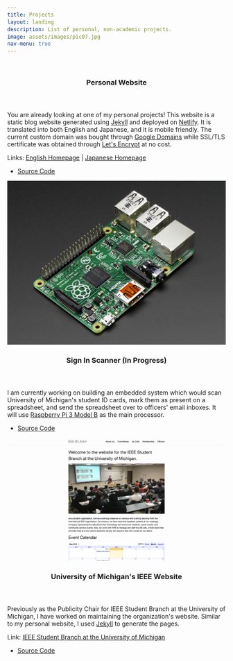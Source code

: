 ```yaml
---
title: Projects
layout: landing
description: List of personal, non-academic projects.
image: assets/images/pic07.jpg
nav-menu: true
---
```


<!-- Main -->
<div id="main">

<!-- Two -->
<section id="two" class="spotlights">
	<section>
		<a href="https://www.shutasuzuki.com/" class="image" target="_blank">
			<img src="/assets/images/personal_website.jpg" alt="" data-position="top center"/>
		</a>
		<div class="content">
			<div class="inner">
				<header class="major">
					<h3>Personal Website</h3>
				</header>
				<p>You are already looking at one of my personal projects! This website is a static blog website generated using <a href="https://jekyllrb.com/" target="_blank">Jekyll</a> and deployed on <a href="https://www.netlify.com/" target="_blank">Netlify</a>. It is translated into both English and Japanese, and it is mobile friendly. The current custom domain was bought through <a href="https://domains.google/" target="_blank">Google Domains</a> while SSL/TLS certificate was obtained through <a href="https://letsencrypt.org/" target="_blank">Let's Encrypt</a> at no cost. </p>
                <p>Links: <a href="https://www.shutasuzuki.com/" target="_blank">English Homepage</a> | <a href="https://www.shutasuzuki.com/ja/" target="_blank">Japanese Homepage</a></p>
				<ul class="actions">
					<li><a href="https://github.com/shutas/forty-jekyll-theme/tree/gh-pages" class="button" target="_blank">Source Code</a></li>
				</ul>
			</div>
		</div>
	</section>
    <section>
		<a href="https://github.com/shutas/IEEEUMich-Card-Reader" class="image" target="_blank">
			<img src="/assets/images/sign_in_scanner.jpg" alt="" data-position="center center"/>
		</a>
		<div class="content">
			<div class="inner">
				<header class="major">
					<h3>Sign In Scanner (In Progress)</h3>
				</header>
				<p>I am currently working on building an embedded system which would scan University of Michigan's student ID cards, mark them as present on a spreadsheet, and send the spreadsheet over to officers' email inboxes. It will use <a href="https://www.raspberrypi.org/products/raspberry-pi-3-model-b/" target="_blank">Raspberry Pi 3 Model B</a> as the main processor.</p>
				<ul class="actions">
					<li><a href="https://github.com/shutas/IEEEUMich-Card-Reader" class="button" target="_blank">Source Code</a></li>
				</ul>
			</div>
		</div>
	</section>
    <section>
		<a href="http://ieee-umich.github.io/ieee-website/" class="image" target="_blank">
			<img src="/assets/images/ieee_website.jpg" alt="" data-position="top center"/>
		</a>
		<div class="content">
			<div class="inner">
				<header class="major">
					<h3>University of Michigan's IEEE Website</h3>
				</header>
				<p>Previously as the Publicity Chair for IEEE Student Branch at the University of Michigan, I have worked on maintaining the organization's website. Similar to my personal website, I used <a href="https://jekyllrb.com/" target="_blank">Jekyll</a> to generate the pages.</p>
				<p>Link: <a href="http://ieee-umich.github.io/ieee-website/" target="_blank">IEEE Student Branch at the University of Michigan</a></p>
                <ul class="actions">
					<li><a href="https://github.com/ieee-umich/ieee-website" class="button" target="_blank">Source Code</a></li>
				</ul>
			</div>
		</div>
	</section>
</section>

</div>
